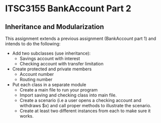 # ITSC3155 BankAccount Part 2
## Inheritance and Modularization

This assignment extends a previous assignment (BankAccount part 1) and intends to do the following:
- Add two subclasses (use inheritance):
  - Savings account with interest 
  - Checking account with transfer limitation
- Create protected and private members
  - Account number
  - Routing number
- Put each class in a separate module
  - Create a main file to run your program
  - Import saving and checking class into main file.
  - Create a scenario (i.e a user opens a checking account and withdraws $x) and call proper methods to illustrate the scenario.
  - Create at least two different instances from each to make sure it works.
